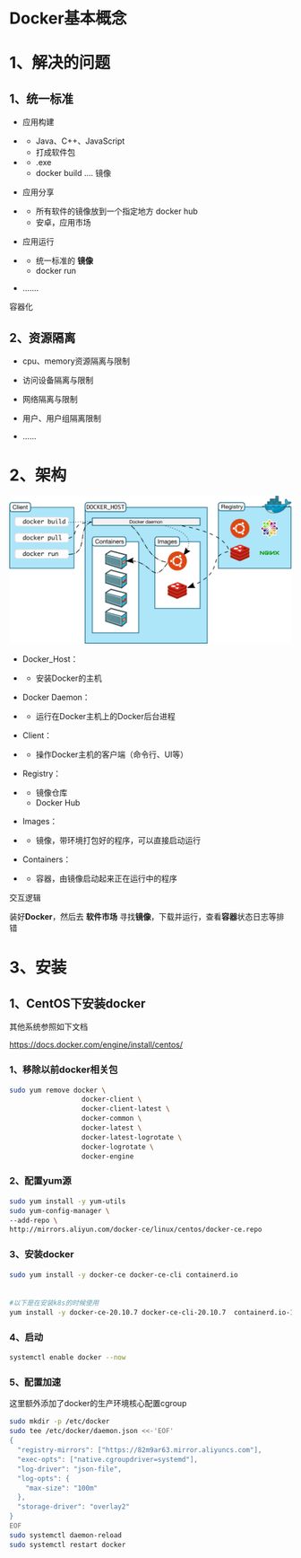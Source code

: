 # Docker基本概念

# 1、解决的问题

## 1、统一标准

- 应用构建 

- - Java、C++、JavaScript
  - 打成软件包

- - .exe
  - docker build ....   镜像

- 应用分享

- - 所有软件的镜像放到一个指定地方  docker hub
  - 安卓，应用市场

- 应用运行

- - 统一标准的 **镜像**
  - docker run

- .......



容器化



## 2、资源隔离

- cpu、memory资源隔离与限制
- 访问设备隔离与限制

- 网络隔离与限制
- 用户、用户组隔离限制

- ......



# 2、架构

![img](./assets/1624937894925-f437bd98-94e2-4334-9657-afa69bb52179.svg)





- Docker_Host：

- - 安装Docker的主机

- Docker Daemon：

- - 运行在Docker主机上的Docker后台进程

- Client：

- - 操作Docker主机的客户端（命令行、UI等）

- Registry：

- - 镜像仓库
  - Docker Hub

- Images：

- - 镜像，带环境打包好的程序，可以直接启动运行

- Containers：

- - 容器，由镜像启动起来正在运行中的程序



交互逻辑

装好**Docker**，然后去 **软件市场** 寻找**镜像**，下载并运行，查看**容器**状态日志等排错



# 3、安装

## 1、CentOS下安装docker

其他系统参照如下文档

https://docs.docker.com/engine/install/centos/



### 1、移除以前docker相关包

```bash
sudo yum remove docker \
                  docker-client \
                  docker-client-latest \
                  docker-common \
                  docker-latest \
                  docker-latest-logrotate \
                  docker-logrotate \
                  docker-engine
```





### 2、配置yum源

```bash
sudo yum install -y yum-utils
sudo yum-config-manager \
--add-repo \
http://mirrors.aliyun.com/docker-ce/linux/centos/docker-ce.repo
```



### 3、安装docker

```bash
sudo yum install -y docker-ce docker-ce-cli containerd.io


#以下是在安装k8s的时候使用
yum install -y docker-ce-20.10.7 docker-ce-cli-20.10.7  containerd.io-1.4.6
```



### 4、启动

```bash
systemctl enable docker --now
```



### 5、配置加速

这里额外添加了docker的生产环境核心配置cgroup

```bash
sudo mkdir -p /etc/docker
sudo tee /etc/docker/daemon.json <<-'EOF'
{
  "registry-mirrors": ["https://82m9ar63.mirror.aliyuncs.com"],
  "exec-opts": ["native.cgroupdriver=systemd"],
  "log-driver": "json-file",
  "log-opts": {
    "max-size": "100m"
  },
  "storage-driver": "overlay2"
}
EOF
sudo systemctl daemon-reload
sudo systemctl restart docker
```
